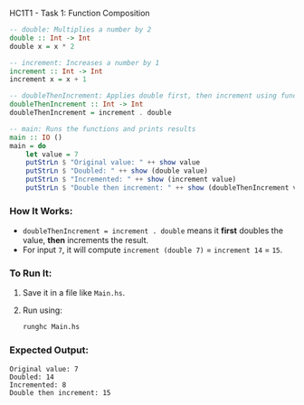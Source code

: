 HC1T1 - Task 1: Function Composition

```haskell
-- double: Multiplies a number by 2
double :: Int -> Int
double x = x * 2

-- increment: Increases a number by 1
increment :: Int -> Int
increment x = x + 1

-- doubleThenIncrement: Applies double first, then increment using function composition
doubleThenIncrement :: Int -> Int
doubleThenIncrement = increment . double

-- main: Runs the functions and prints results
main :: IO ()
main = do
    let value = 7
    putStrLn $ "Original value: " ++ show value
    putStrLn $ "Doubled: " ++ show (double value)
    putStrLn $ "Incremented: " ++ show (increment value)
    putStrLn $ "Double then increment: " ++ show (doubleThenIncrement value)
```

### How It Works:

* `doubleThenIncrement = increment . double` means it **first** doubles the value, **then** increments the result.
* For input `7`, it will compute `increment (double 7)` = `increment 14` = `15`.

### To Run It:

1. Save it in a file like `Main.hs`.
2. Run using:

   ```bash
   runghc Main.hs
   ```

### Expected Output:

```
Original value: 7
Doubled: 14
Incremented: 8
Double then increment: 15
```







